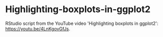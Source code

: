 # Highlighting-boxplots-in-ggplot2
RStudio script from the YouTube video 'Highlighting boxplots in ggplot2': https://youtu.be/4LnKgovGfJs.
